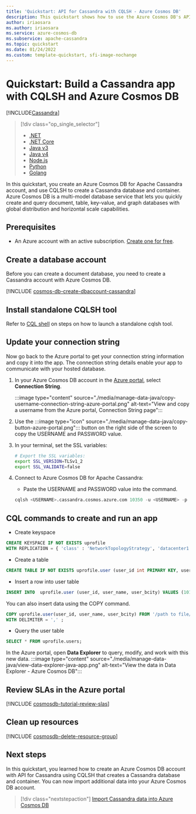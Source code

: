 ```yaml
---
title: 'Quickstart: API for Cassandra with CQLSH - Azure Cosmos DB'
description: This quickstart shows how to use the Azure Cosmos DB's API for Apache Cassandra to create a profile application using CQLSH.
author: iriaosara
ms.author: iriaosara
ms.service: azure-cosmos-db
ms.subservice: apache-cassandra
ms.topic: quickstart
ms.date: 01/24/2022
ms.custom: template-quickstart, sfi-image-nochange
---
```



# Quickstart: Build a Cassandra app with CQLSH and Azure Cosmos DB
[!INCLUDE[Cassandra](../includes/appliesto-cassandra.md)]

> [!div class="op_single_selector"]
> * [.NET](manage-data-dotnet.md)
> * [.NET Core](manage-data-dotnet-core.md)
> * [Java v3](manage-data-java.md)
> * [Java v4](manage-data-java-v4-sdk.md)
> * [Node.js](manage-data-nodejs.md)
> * [Python](manage-data-python.md)
> * [Golang](manage-data-go.md)

In this quickstart, you create an Azure Cosmos DB for Apache Cassandra account, and use CQLSH to create a Cassandra database and container. Azure Cosmos DB is a multi-model database service that lets you quickly create and query document, table, key-value, and graph databases with global distribution and horizontal scale capabilities.


## Prerequisites
- An Azure account with an active subscription. [Create one for free](https://azure.microsoft.com/pricing/purchase-options/azure-account?cid=msft_learn).

## Create a database account

Before you can create a document database, you need to create a Cassandra account with Azure Cosmos DB.

[!INCLUDE [cosmos-db-create-dbaccount-cassandra](../includes/cosmos-db-create-dbaccount-cassandra.md)]

## Install standalone CQLSH tool

Refer to [CQL shell](support.md#cql-shell) on steps on how to launch a standalone cqlsh tool.


## Update your connection string

Now go back to the Azure portal to get your connection string information and copy it into the app. The connection string details enable your app to communicate with your hosted database.

1. In your Azure Cosmos DB account in the [Azure portal](https://portal.azure.com/), select **Connection String**. 

    :::image type="content" source="./media/manage-data-java/copy-username-connection-string-azure-portal.png" alt-text="View and copy a username from the Azure portal, Connection String page":::

2. Use the :::image type="icon" source="./media/manage-data-java/copy-button-azure-portal.png"::: button on the right side of the screen to copy the USERNAME and  PASSWORD value. 

3. In your terminal, set the SSL variables:
    ```bash
    # Export the SSL variables:
    export SSL_VERSION=TLSv1_2
    export SSL_VALIDATE=false
    ```

4. Connect to Azure Cosmos DB for Apache Cassandra:
    - Paste the USERNAME and PASSWORD value into the command.
    ```sql
    cqlsh <USERNAME>.cassandra.cosmos.azure.com 10350 -u <USERNAME> -p <PASSWORD> --ssl --protocol-version=4
    ```


## CQL commands to create and run an app
- Create keyspace
```sql
CREATE KEYSPACE IF NOT EXISTS uprofile 
WITH REPLICATION = { 'class' : 'NetworkTopologyStrategy', 'datacenter1' : 1 };
```
- Create a table
```sql
CREATE TABLE IF NOT EXISTS uprofile.user (user_id int PRIMARY KEY, user_name text, user_bcity text);
```
- Insert a row into user table
```sql
INSERT INTO  uprofile.user (user_id, user_name, user_bcity) VALUES (101,'johnjoe','New York')
```
You can also insert data using the COPY command.
```sql
COPY uprofile.user(user_id, user_name, user_bcity) FROM '/path to file/fileName.csv' 
WITH DELIMITER = ',' ;
``` 
- Query the user table
```sql
SELECT * FROM uprofile.users;
```

In the Azure portal, open **Data Explorer** to query, modify, and work with this new data. 
    :::image type="content" source="./media/manage-data-java/view-data-explorer-java-app.png" alt-text="View the data in Data Explorer - Azure Cosmos DB":::


## Review SLAs in the Azure portal

[!INCLUDE [cosmosdb-tutorial-review-slas](../includes/cosmos-db-tutorial-review-slas.md)]

## Clean up resources

[!INCLUDE [cosmosdb-delete-resource-group](../includes/cosmos-db-delete-resource-group.md)]

## Next steps

In this quickstart, you learned how to create an Azure Cosmos DB account with API for Cassandra using CQLSH that creates a Cassandra database and container. You can now import additional data into your Azure Cosmos DB account. 

> [!div class="nextstepaction"]
> [Import Cassandra data into Azure Cosmos DB](migrate-data.md)
